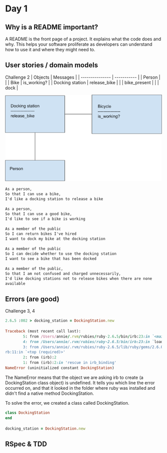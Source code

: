 # Day 1

## Why is a README important? ##
A README is the front page of a project. It explains what the code does and why. This helps your software proliferate as developers can understand how to use it and where they might need to.

## User stories / domain models ##
Challenge 2
| Objects         | Messages     |
| --------------- | -----------  |
| Person          |              |
| Bike            | is_working?  |
| Docking station | release_bike |
|                 | bike_present |
|                 | dock         |

![](image.png)

```
As a person,
So that I can use a bike,
I'd like a docking station to release a bike

As a person,
So that I can use a good bike,
I'd like to see if a bike is working

As a member of the public
So I can return bikes I've hired
I want to dock my bike at the docking station

As a member of the public
So I can decide whether to use the docking station
I want to see a bike that has been docked

As a member of the public,
So that I am not confused and charged unnecessarily,
I'd like docking stations not to release bikes when there are none available
```
## Errors (are good) ##
Challenge 3, 4

```ruby
2.6.5 :002 > docking_station = DockingStation.new

Traceback (most recent call last):
        5: from /Users/annie/.rvm/rubies/ruby-2.6.5/bin/irb:23:in `<main>'
        4: from /Users/annie/.rvm/rubies/ruby-2.6.5/bin/irb:23:in `load'
        3: from /Users/annie/.rvm/rubies/ruby-2.6.5/lib/ruby/gems/2.6.0/gems/irb-1.0.0/exe/i
rb:11:in `<top (required)>'
        2: from (irb):2
        1: from (irb):2:in 'rescue in irb_binding'
NameError (uninitialized constant DockingStation)
```

The NameError means that the object we are asking irb to create (a DockingStation class object) is undefined. It tells you which line the error occurred on, and that it looked in the folder where ruby was installed and didn't find a native method DockingStation.

To solve the error, we created a class called DockingStation.
```ruby
class DockingStation
end

docking_station = DockingStation.new
```

## RSpec & TDD ##
